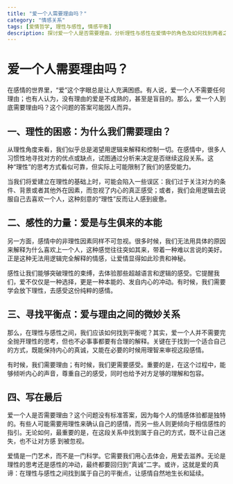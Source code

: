 ```yaml
---
title: "爱一个人需要理由吗？"
category: "情感关系"
tags: [爱情哲学, 理性与感性, 情感平衡]
description: 探讨爱一个人是否需要理由，分析理性与感性在爱情中的角色及如何找到两者之间的平衡点，让感情自然生长。文章深入浅出地解读了爱情的本质，帮助读者理解在关系中真诚的重要性。
---
```

# 爱一个人需要理由吗？

在感情的世界里，“爱”这个字眼总是让人充满困惑。有人说，爱一个人不需要任何理由；也有人认为，没有理由的爱是不成熟的，甚至是盲目的。那么，爱一个人到底需要理由吗？这个问题的答案可能因人而异。

## 一、理性的困惑：为什么我们需要理由？

从理性角度来看，我们似乎总是渴望用逻辑来解释和控制一切。在感情中，很多人习惯性地寻找对方的优点或缺点，试图通过分析来决定是否继续这段关系。这种“理性”的思考方式看似可靠，但实际上可能限制了我们的感受能力。

当我们将爱建立在理性的基础上时，可能会陷入一些误区：我们过于关注对方的条件、背景或者其他外在因素，而忽视了内心的真正感受；或者，我们会用逻辑去说服自己去喜欢一个人，这种刻意的“理性”反而让人感到疲惫。

## 二、感性的力量：爱是与生俱来的本能

另一方面，感情中的非理性因素同样不可忽视。很多时候，我们无法用具体的原因来解释为什么喜欢上一个人，这种感觉往往突如其来，带着一种难以言说的美好。正是这种无法用逻辑完全解释的情感，让爱情显得如此珍贵和神秘。

感性让我们能够突破理性的束缚，去体验那些超越语言和逻辑的感受。它提醒我们，爱不仅仅是一种选择，更是一种本能的、发自内心的冲动。有时候，我们需要学会放下理性，去感受这份纯粹的感情。

## 三、寻找平衡点：爱与理由之间的微妙关系

那么，在理性与感性之间，我们应该如何找到平衡呢？其实，爱一个人并不需要完全抛开理性的思考，但也不必事事都要有合理的解释。关键在于找到一个适合自己的方式，既能保持内心的真诚，又能在必要的时候用理智来审视这段感情。

有时候，我们需要理由；有时候，我们更需要感受。重要的是，在这个过程中，能够倾听内心的声音，尊重自己的感受，同时也给予对方足够的理解和包容。

## 四、写在最后

爱一个人是否需要理由？这个问题没有标准答案，因为每个人的情感体验都是独特的。有些人可能需要用理性来确认自己的感情，而另一些人则更倾向于相信感性的指引。无论如何，最重要的是，在这段关系中找到属于自己的方式，既不让自己迷失，也不让对方感
到被忽视。

爱情是一门艺术，而不是一门科学。它需要我们用心去体会，用爱去滋养。无论是理性的思考还是感性的冲动，最终都要回归到“真诚”二字。或许，这就是爱的真谛：在理性与感性之间找到属于自己的平衡点，让感情自然地生长和延续。